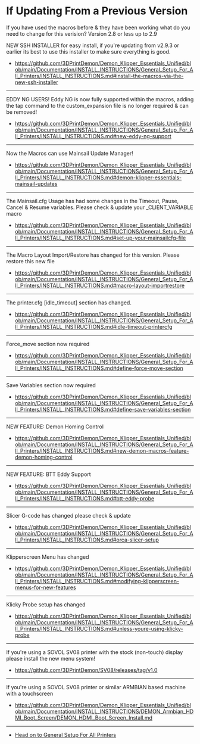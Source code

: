 # If Updating From a Previous Version

If you have used the macros before & they have been working what do you need to change for this verision?
Version 2.8 or less up to 2.9

NEW SSH INSTALLER for easy install, if you're updating from v2.9.3 or earlier its best to use this installer to make sure everything is good. 

- https://github.com/3DPrintDemon/Demon_Klipper_Essentials_Unified/blob/main/Documentation/INSTALL_INSTRUCTIONS/General_Setup_For_All_Printers/INSTALL_INSTRUCTIONS.md#install-the-macros-via-the-new-ssh-installer

************************

EDDY NG USERS! Eddy NG is now fully supported within the macros, adding the tap command to the custom_expansion file is no longer required & can be removed!
- https://github.com/3DPrintDemon/Demon_Klipper_Essentials_Unified/blob/main/Documentation/INSTALL_INSTRUCTIONS/General_Setup_For_All_Printers/INSTALL_INSTRUCTIONS.md#new-eddy-ng-support

************************

Now the Macros can use Mainsail Update Manager!

- https://github.com/3DPrintDemon/Demon_Klipper_Essentials_Unified/blob/main/Documentation/INSTALL_INSTRUCTIONS/General_Setup_For_All_Printers/INSTALL_INSTRUCTIONS.md#demon-klipper-essentials-mainsail-updates

************************

The Mainsail.cfg Usage has had some changes in the Timeout, Pause, Cancel & Resume variables. Please check & update your _CLIENT_VARIABLE macro

- https://github.com/3DPrintDemon/Demon_Klipper_Essentials_Unified/blob/main/Documentation/INSTALL_INSTRUCTIONS/General_Setup_For_All_Printers/INSTALL_INSTRUCTIONS.md#set-up-your-mainsailcfg-file

************************

The Macro Layout Import/Restore has changed for this version. Please restore this new file

- https://github.com/3DPrintDemon/Demon_Klipper_Essentials_Unified/blob/main/Documentation/INSTALL_INSTRUCTIONS/General_Setup_For_All_Printers/INSTALL_INSTRUCTIONS.md#macro-layout-importrestore

************************

The printer.cfg [idle_timeout] section has changed.

- https://github.com/3DPrintDemon/Demon_Klipper_Essentials_Unified/blob/main/Documentation/INSTALL_INSTRUCTIONS/General_Setup_For_All_Printers/INSTALL_INSTRUCTIONS.md#idle-timeout-printercfg

************************

Force_move section now required
- https://github.com/3DPrintDemon/Demon_Klipper_Essentials_Unified/blob/main/Documentation/INSTALL_INSTRUCTIONS/General_Setup_For_All_Printers/INSTALL_INSTRUCTIONS.md#define-force-move-section

************************

Save Variables section now required
- https://github.com/3DPrintDemon/Demon_Klipper_Essentials_Unified/blob/main/Documentation/INSTALL_INSTRUCTIONS/General_Setup_For_All_Printers/INSTALL_INSTRUCTIONS.md#define-save-variables-section

************************

NEW FEATURE: Demon Homing Control

- https://github.com/3DPrintDemon/Demon_Klipper_Essentials_Unified/blob/main/Documentation/INSTALL_INSTRUCTIONS/General_Setup_For_All_Printers/INSTALL_INSTRUCTIONS.md#new-demon-macros-feature-demon-homing-control

************************

NEW FEATURE: BTT Eddy Support

- https://github.com/3DPrintDemon/Demon_Klipper_Essentials_Unified/blob/main/Documentation/INSTALL_INSTRUCTIONS/General_Setup_For_All_Printers/INSTALL_INSTRUCTIONS.md#btt-eddy-probe

************************

Slicer G-code has changed please check & update

- https://github.com/3DPrintDemon/Demon_Klipper_Essentials_Unified/blob/main/Documentation/INSTALL_INSTRUCTIONS/General_Setup_For_All_Printers/INSTALL_INSTRUCTIONS.md#orca-slicer-setup

************************

Klipperscreen Menu has changed

- https://github.com/3DPrintDemon/Demon_Klipper_Essentials_Unified/blob/main/Documentation/INSTALL_INSTRUCTIONS/General_Setup_For_All_Printers/INSTALL_INSTRUCTIONS.md#modifying-klipperscreen-menus-for-new-features

************************

Klicky Probe setup has changed

- https://github.com/3DPrintDemon/Demon_Klipper_Essentials_Unified/blob/main/Documentation/INSTALL_INSTRUCTIONS/General_Setup_For_All_Printers/INSTALL_INSTRUCTIONS.md#unless-youre-using-klicky-probe

******************************

If you're using a SOVOL SV08 printer with the stock (non-touch) display please install the new menu system!
- https://github.com/3DPrintDemon/SV08/releases/tag/v1.0
  
******************************

If you're using a SOVOL SV08 printer or similar ARMBIAN based machine with a touchscreen
- https://github.com/3DPrintDemon/Demon_Klipper_Essentials_Unified/blob/main/Documentation/INSTALL_INSTRUCTIONS/DEMON_Armbian_HDMI_Boot_Screen/DEMON_HDMI_Boot_Screen_Install.md
******************************

- [Head on to General Setup For All Printers](https://github.com/3DPrintDemon/Demon_Klipper_Essentials_Unified/blob/main/Documentation/INSTALL_INSTRUCTIONS/General_Setup_For_All_Printers/INSTALL_INSTRUCTIONS.md)
